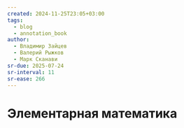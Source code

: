 ```yaml
---
created: 2024-11-25T23:05+03:00
tags:
  - blog
  - annotation_book
author:
  - Владимир Зайцев
  - Валерий Рыжков
  - Марк Сканави
sr-due: 2025-07-24
sr-interval: 11
sr-ease: 266
---
```


# Элементарная математика
